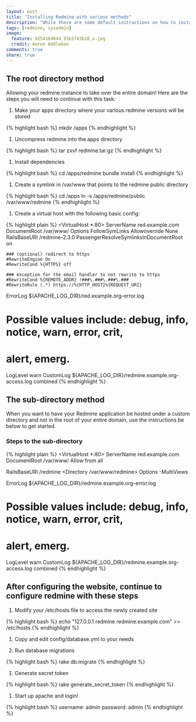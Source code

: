 ```yaml
---
layout: post
title: "Installing Redmine with various methods"
description: "While there are some default instructions on how to install Redmine, I needed a document to list some of the methods available besides the default."
tags: [redmine, sysadmin]
image:
  feature: 9254164644_95b5f43b18_o.jpg
  credit: Aaron Addleman
comments: true
share: true
---
```


## The root directory method

Allowing your redmine instance to take over the entire domain! Here are the steps you will need to continue with this task:



1. Make your apps directory where your various redmine versions will be stored

{% highlight bash %}
mkdir /apps
{% endhighlight %}

1. Uncompress redmine into the apps directory

{% highlight bash %}
tar zxvf redmine.tar.gz
{% endhighlight %}

1. Install dependencies

{% highlight bash %}
cd /apps/redmine
bundle install
{% endhighlight %}

1. Create a symlink in /var/www that points to the redmine public directory

{% highlight bash %}
cd /apps
ln -s /apps/redmine/public /var/www/redmine
{% endhighlight %}

1. Create a virtual host with the following basic config:

{% highlight plain %}
<VirtualHost *:80>
  ServerName red.example.com
  DocumentRoot /var/www/
  <Directory />
    Options FollowSymLinks
    Allowoverride None
    RailsBaseURI /redmine-2.3.0
    PassengerResolveSymlinksInDocumentRoot on

    ### (optional) redirect to https
    #RewriteEngine On
  	#RewriteCond %{HTTPS} off
    
    ### exception for the email handler to not rewrite to https
    #RewriteCond %{REMOTE_ADDR} !###\.###\.###\.###
    #RewriteRule (.*) https://%{HTTP_HOST}%{REQUEST_URI}
  </Directory>


  ErrorLog ${APACHE_LOG_DIR}/red.example.org-error.log

  # Possible values include: debug, info, notice, warn, error, crit,
  # alert, emerg.
  LogLevel warn
  CustomLog ${APACHE_LOG_DIR}/redmine.example.org-access.log combined
</VirtualHost>
{% endhighlight %}


## The sub-directory method

When you want to have your Redmine application be hosted under a custom directory and not in the root of your entire domain, use the instructions be below to get started.

### Steps to the sub-directory

{% highlight plain %}
<VirtualHost *:80>
  ServerName red.example.com
  DocumentRoot /var/www/
  <Directory />
    Allow from all
  </Directory>
			
  RailsBaseURI /redmine
  <Directory /var/www/redmine>
    Options -MultiViews
  </Directory>

  ErrorLog ${APACHE_LOG_DIR}/redmine.example.org-error.log

  # Possible values include: debug, info, notice, warn, error, crit,
  # alert, emerg.
  LogLevel warn
  CustomLog ${APACHE_LOG_DIR}/redmine.example.org-access.log combined
</VirtualHost>
{% endhighlight %}




## After configuring the website, continue to configure redmine with these steps

1. Modify your /etc/hosts file to access the newly created site

{% highlight bash %}
echo "127.0.0.1 redmine redmine.example.com" >> /etc/hosts
{% endhighlight %}

1. Copy and edit config/database.yml to your needs

1. Run database migrations

{% highlight bash %}
rake db:migrate
{% endhighlight %}

1. Generate secret token

{% highlight bash %}
rake generate_secret_token
{% endhighlight %}

1. Start up apache and login!

{% highlight bash %}
username: admin
password: admin
{% endhighlight %}

